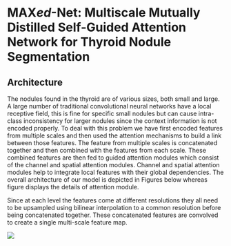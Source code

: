 # MAX*ed*-Net: Multiscale Mutually Distilled Self-Guided Attention Network for Thyroid Nodule Segmentation

## Architecture

The nodules found in the thyroid are of various sizes, both small and large. A large number of traditional convolutional neural networks have a local receptive field, this is fine for specific small nodules but can cause intra-class inconsistency for larger nodules since the context information is not encoded properly. To deal with this problem we have first encoded features from multiple scales and then used the attention mechanisms to build a link between those features. The feature from multiple scales is concatenated together and then combined with the features from each scale. These combined features are then fed to guided attention modules which consist of the channel and spatial attention modules. Channel and spatial attention modules help to integrate local features with their global dependencies. The overall architecture of our model is depicted in Figures below whereas figure displays the details of attention module.

Since at each level the features come at different resolutions they all need to be upsampled using bilinear interpolation to a common resolution before being concatenated together. These concatenated features are convolved to create a single multi-scale feature map.

![](https://github.com/Azkarehman/Thyroid-Nodule-Segmentation/blob/main/model_.png)

[](https://github.com/Azkarehman/Thyroid-Nodule-Segmentation/blob/main/modules.png)
